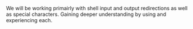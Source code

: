 We will be working primairly with shell input and output redirections
as well as special characters. Gaining deeper understanding by using and
experiencing each.

